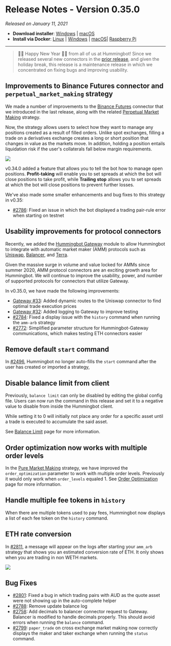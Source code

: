 # Release Notes - Version 0.35.0

_Released on January 11, 2021_

- **Download installer**: [Windows](https://dist.hummingbot.io/hummingbot_v0.35.0_setup.exe) | [macOS](https://dist.hummingbot.io/hummingbot_v0.35.0.dmg)
- **Install via Docker**: [Linux](/installation/docker/#linuxubuntu) | [Windows](/installation/docker/#windows) | [macOS](/installation/docker/#macos)| [Raspberry Pi](/installation/raspberry-pi/#install-via-docker)

---

> 🎉🎉 Happy New Year 🎉🎉 from all of us at Hummingbot! Since we released several new connectors in the [prior release](/release-notes/0.34.0/), and given the holiday break, this release is a maintenance release in which we concentrated on fixing bugs and improving usability.

## Improvements to Binance Futures connector and `perpetual_market_making` strategy

We made a number of improvements to the [Binance Futures](/exchanges/binance-perpetual/) connector that we introduced in the last release, along with the related [Perpetual Market Making](/strategies/perpetual-market-making/) strategy.

Now, the strategy allows users to select how they want to manage any positions created as a result of filled orders. Unlike spot exchanges, filling a trade on a derivatives exchange creates a long or short position that changes in value as the markets move. In addition, holding a position entails liquidation risk if the user's collaterals fall below margin requirements.

![](/assets/img/position_mgmt.png)

v0.34.0 added a feature that allows you to tell the bot how to manage open positions. **Profit-taking** will enable you to set spreads at which the bot will close positions to take profit, while **Trailing stop** allows you to set spreads at which the bot will close positions to prevent further losses.

We've also made some smaller enhancements and bug fixes to this strategy in v0.35:

- [#2786](https://github.com/CoinAlpha/hummingbot/pull/2786): Fixed an issue in which the bot displayed a trading pair-rule error when starting on testnet

## Usability improvements for protocol connectors

Recently, we added the [Hummingbot Gateway](https://github.com/coinalpha/gateway-api) module to allow Hummingbot to integrate with automatic market maker (AMM) protocols such as [Uniswap](https://app.uniswap.org/#/), [Balancer](https://balancer.finance/), and [Terra](https://terra.money/).

Given the massive surge in volume and value locked for AMMs since summer 2020, AMM protocol connectors are an exciting growth area for Hummingbot. We will continue to improve the usability, power, and number of supported protocols for connectors that utilize Gateway.

In v0.35.0, we have made the following improvements:

- [Gateway #33](https://github.com/CoinAlpha/gateway-api/pull/33): Added dynamic routes to the Uniswap connector to find optimal trade execution prices
- [Gateway #32](https://github.com/CoinAlpha/gateway-api/pull/32): Added logging to Gateway to improve testing
- [#2784](https://github.com/CoinAlpha/hummingbot/pull/2784): Fixed a display issue with the `history` command when running the `amm-arb` strategy
- [#2772](https://github.com/CoinAlpha/hummingbot/issues/2772): Simplified parameter structure for Hummingbot-Gateway communications, which makes testing ETH connectors easier

## Remove default `start` command

In [#2496](https://github.com/CoinAlpha/hummingbot/issues/2496), Hummingbot no longer auto-fills the `start` command after the user has created or imported a strategy,

## Disable balance limit from client

Previously, `balance limit` can only be disabled by editing the global config file. Users can now run the command in this release and set it to a negative value to disable from inside the Hummingbot client.

While setting it to 0 will initially not place any order for a specific asset until a trade is executed to accumulate the said asset.

See [Balance Limit](/global-configs/balance-limit/) page for more information.

## Order optimization now works with multiple order levels

In the [Pure Market Making](/strategies/pure-market-making) strategy, we have improved the `order_optimization` parameter to work with multiple order levels. Previously it would only work when `order_levels` equaled 1. See [Order Optimization](/strategy-configs/order-optimization/) page for more information.

## Handle multiple fee tokens in `history`

When there are multiple tokens used to pay fees, Hummingbot now displays a list of each fee token on the `history` command.

## ETH rate conversion

In [#2811](https://github.com/CoinAlpha/hummingbot/pull/2811), a message will appear on the logs after starting your `amm_arb` strategy that shows you an estimated conversion rate of ETH. It only shows when you are trading in non WETH markets.

![](/assets/img/ethereum-conversion.png)

## Bug Fixes

- [#2801](https://github.com/CoinAlpha/hummingbot/pull/2801): Fixed a bug in which trading pairs with AUD as the quote asset were not showing up in the auto-complete helper
- [#2788](https://github.com/CoinAlpha/hummingbot/pull/2788): Remove update balance log
- [#2758](https://github.com/CoinAlpha/hummingbot/pull/2758): Add decimals to balancer connector request to Gateway. Balancer is modified to handle decimals properly. This should avoid errors when running the `balance` command.
- [#2799](https://github.com/CoinAlpha/hummingbot/pull/2799): `paper_trade` on cross exchange market making now correctly displays the maker and taker exchange when running the `status` command.
